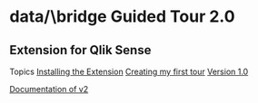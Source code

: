 # data/\bridge Guided Tour 2.0 
## Extension for Qlik Sense

Topics
[Installing the Extension](./doc)
[Creating my first tour](./doc)
[Version 1.0](https://github.com/ChristofSchwarz/db_ext_guidedtour)

[Documentation of v2](https://github.com/ChristofSchwarz/db-ext-guidedtour-2/tree/main/doc)

